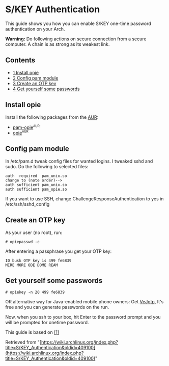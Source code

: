 # S/KEY Authentication

This guide shows you how you can enable S/KEY one-time password authentication on your Arch.

**Warning:** Do following actions on secure connection from a secure computer. A chain is as strong as its weakest link.

## Contents

*   [1 Install opie](#Install_opie)
*   [2 Config pam module](#Config_pam_module)
*   [3 Create an OTP key](#Create_an_OTP_key)
*   [4 Get yourself some passwords](#Get_yourself_some_passwords)

## Install opie

Install the following packages from the [AUR](/index.php/AUR "AUR"):

*   [pam-opie](https://aur.archlinux.org/packages/pam-opie/)<sup><small>AUR</small></sup>
*   [opie](https://aur.archlinux.org/packages/opie/)<sup><small>AUR</small></sup>

## Config pam module

In /etc/pam.d tweak config files for wanted logins. I tweaked sshd and sudo. Do the following to selected files:

```
auth  required  pam_unix.so
change to (note order)-->
auth sufficient pam_unix.so
auth sufficient pam_opie.so

```

If you want to use SSH, change ChallengeResponseAuthentication to yes in /etc/ssh/sshd_config

## Create an OTP key

As your user (no root), run:

```
# opiepasswd -c

```

After entering a passphrase you get your OTP key:

```
ID busk OTP key is 499 fe6839
MIRE MORE ODE DOME REAM

```

## Get yourself some passwords

```
# opiekey -n 20 499 fe6839

```

OR alternative way for Java-enabled mobile phone owners: Get [VeJotp](http://fatsquirrel.org/software/vejotp/), It's free and you can generate passwords on the run.

Now, when you ssh to your box, hit Enter to the password prompt and you will be prompted for onetime password.

This guide is based on [[1]](http://busk.blogs.lysator.liu.se/2009/12/12/skey-one-time-passwords-using-opie/)

Retrieved from "[https://wiki.archlinux.org/index.php?title=S/KEY_Authentication&oldid=409100](https://wiki.archlinux.org/index.php?title=S/KEY_Authentication&oldid=409100)"